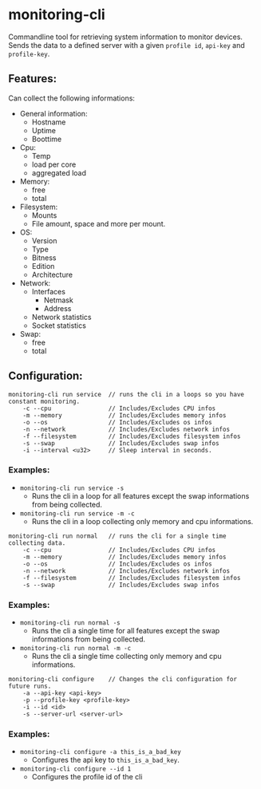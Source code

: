 # monitoring-cli

Commandline tool for retrieving system information to monitor devices. 
Sends the data to a defined server with a given `profile id`, `api-key` and `profile-key`.

## Features:

Can collect the following informations:
 - General information: 
    - Hostname
    - Uptime
    - Boottime
 - Cpu:
    - Temp
    - load per core
    - aggregated load
 - Memory: 
    - free
    - total
 - Filesystem:
    - Mounts
    - File amount, space and more per mount.
 - OS: 
    - Version
    - Type
    - Bitness
    - Edition
    - Architecture
 - Network:
    - Interfaces 
        - Netmask
        - Address
    - Network statistics
    - Socket statistics
 - Swap:
    - free
    - total

## Configuration:

```
monitoring-cli run service  // runs the cli in a loops so you have constant monitoring.
    -c --cpu                // Includes/Excludes CPU infos
    -m --memory             // Includes/Excludes memory infos
    -o --os                 // Includes/Excludes os infos
    -n --network            // Includes/Excludes network infos
    -f --filesystem         // Includes/Excludes filesystem infos
    -s --swap               // Includes/Excludes swap infos
    -i --interval <u32>     // Sleep interval in seconds.
```

### Examples: 
 - `monitoring-cli run service -s`
    - Runs the cli in a loop for all features except the swap informations from being collected.
 - `monitoring-cli run service -m -c`
    - Runs the cli in a loop collecting only memory and cpu informations.

```
monitoring-cli run normal   // runs the cli for a single time collecting data.
    -c --cpu                // Includes/Excludes CPU infos
    -m --memory             // Includes/Excludes memory infos
    -o --os                 // Includes/Excludes os infos
    -n --network            // Includes/Excludes network infos
    -f --filesystem         // Includes/Excludes filesystem infos
    -s --swap               // Includes/Excludes swap infos
```

### Examples: 
 - `monitoring-cli run normal -s`
    - Runs the cli a single time for all features except the swap informations from being collected.
 - `monitoring-cli run normal -m -c`
    - Runs the cli a single time collecting only memory and cpu informations.

```
monitoring-cli configure    // Changes the cli configuration for future runs. 
    -a --api-key <api-key> 
    -p --profile-key <profile-key>
    -i --id <id>
    -s --server-url <server-url>
```

### Examples:
 - `monitoring-cli configure -a this_is_a_bad_key`
    - Configures the api key to `this_is_a_bad_key`.
 - `monitoring-cli configure --id 1`
    - Configures the profile id of the cli